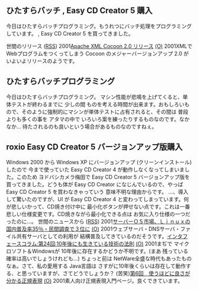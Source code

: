 ## ひたすらバッチ , Easy CD Creator 5 購入

今日はひたすらバッチプログラミング。もうれつにバッチ処理をプログラミングしています。 , Easy CD Creator 5 を買ってきました。




 


世間のリリース ([RSS](ig011204-release.xml)) 2001[Apache XML Cocoon 2.0 リリース](http://xml.apache.org/cocoon/index.html) [(O)](http://xml.apache.org/cocoon/index.html) 2001XMLでWebプログラムをつくってしまう Cocoon のメジャーバージョンアップ 2.0 が いよいよリリースのようです。

## ひたすらバッチプログラミング


今日はひたすらバッチプログラミング。
マシン性能が悲鳴を上げてくると、単体テストが終わるまでに 少しの間 ものを考える時間が出来ます。おもしろいもので、そのように強制的にマシンが単体テストに占有されると、その間は
普段よりも多くの事を アタマの中で いろいろ案を練ったりするものなのです。なかなか…
待たされるのも良いという場合があるものなのですねぇ。

## roxio Easy CD Creator 5 バージョンアップ版購入


Windows 2000 から Windows XP にバージョンアップ (クリーンインストール)
したので 今まで使っていた Easy CD Creator 4 が動作しなくなってしまいました。このため
ヨドバシカメラ梅田で Easy CD Creator 5 バージョンアップ版を買ってきました。どうも体が
Easy CD Creator になじんでいるので、やっぱ Easy CD Creator 5 を買わなきゃっていう
意味不明な理由からです。
…、導入して驚いたのですが、UI が Easy CD Creator 4 と変わってしまっています。何が悲しいかって、CD焼き付け中に
最小化ボタンが押せない点です。これは一番悲しい仕様変更です。CD焼きながら最小化できる点は
お気に入り仕様の一つだったのに…。
世間のニュースから ([RSS](ig011204-news.xml)) 2001[サーバーＯＳ市場、Ｌｉｎｕｘの国内普及率35％・民間調査で３位に](http://it.nikkei.co.jp/it/top/topCh.cfm?id=20011129eimi148929) [(O)](http://it.nikkei.co.jp/it/top/topCh.cfm?id=20011129eimi148929) 2001ウェブサーバ・DNSサーバ・ファイル共有サーバとしての利用が 結構普及してきているのだそうです。[インタフェースコラム:第24回:10年後にも生きている技術の法則](http://www.cqpub.co.jp/interface/column/Utsurigi/24.htm) [(O)](http://www.cqpub.co.jp/interface/column/Utsurigi/24.htm) 2001まぢで マイクロソフト＆Windowsが 10年後に存在するかどうか不明です。(まあ 残っている確率は高いでしょうけれども…) ちょっと前は NetWare全盛な時代もあったものなぁ。さて、私の愛用する Java言語は さすがに10年後くらいは存在して動作する、と思っていますが、さてどうでしょうか？ (苦笑)[第6回　使うほどに良さが分かる正規表現](http://www.atmarkit.co.jp/flinux/rensai/theory06/theory06a.html) [(O)](http://www.atmarkit.co.jp/flinux/rensai/theory06/theory06a.html) 2001素人向け正規表現入門ページ。良くできています。